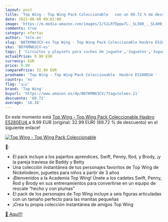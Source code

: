 ```yaml
---
layout: post
title: 'Top Wing - Top Wing Pack Coleccionable   con un 69.72 % de descuento'
date: 2021-06-08 09:01:08
image: 'https://m.media-amazon.com/images/I/51LRfDppw7L._SL500_._SL400_.jpg'
comments: true
category: ofertas
author: 'tole.es'
slug: 'B07KMN63CV-es Top Wing - Top Wing Pack Coleccionable Hasbro E5280EU4'
sku: 'B07KMN63CV-es'
tags: [ 'Circuitos y playsets para coches de juguete','Juguetes','Juguetes y juegos','Muñecos y figuras','Muñecos y figuras de acción','Vehículos de juguete para niños','hasbro','top wing', ]
actualPrice: 9.99 EUR
currency: EUR
price: 9.99
comparePrice: 32.99 EUR
prodname: 'Top Wing - Top Wing Pack Coleccionable  Hasbro E5280EU4 '
country: 'es'
flag: '🇪🇸'
brand: 'Top Wing'
buyurl: 'https://www.amazon.es/dp/B07KMN63CV/?tag=tolees-21'
descuento: '69.72'
average: '16.16'
---
```


En este momento está [Top Wing - Top Wing Pack Coleccionable  Hasbro E5280EU4 ](https://www.amazon.es/dp/B07KMN63CV/?tag=tolees-21) a 9.99 EUR (original: 32.99 EUR) (69.72 %  de descuento) en el siguiente enlace!

[![Top Wing - Top Wing Pack Coleccionable  ](https://m.media-amazon.com/images/I/51LRfDppw7L._SL500_._SL400_.jpg)](https://www.amazon.es/dp/B07KMN63CV/?tag=tolees-21)

🔎:

- El pack incluye a los pajaritos aprendices, Swift, Penny, Rod, y Brody, ¡y la pareja traviesa de Baddy y Betty
- Una colección instantánea de tus personajes favoritos de Top Wing de Nickelodeon, juguetes para niños a partir de 3 años
- ¡Bienvenidos a la Academia Top Wing! Únete a los cadetes Swift, Penny, Rod y Brody en sus entrenamientos para convertirse en un equipo de rescate “hecho y con plumas”
- El pack de los personajes de Top Wing incluye a seis figuras articuladas con un tamaño perfecto para las manitas pequeñas
- ¡Crea tu propia colección instantánea de amigos Top Wing

[🛒 Aquí!!!](https://www.amazon.es/dp/B07KMN63CV/?tag=tolees-21)
